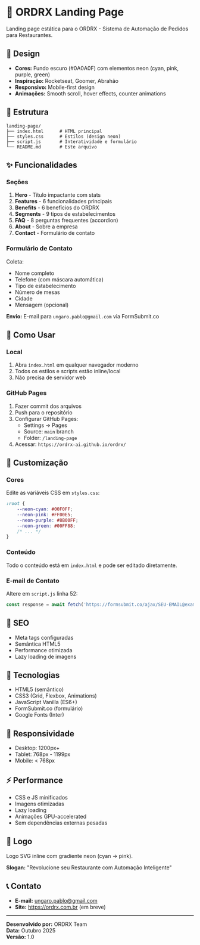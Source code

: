 # 🚀 ORDRX Landing Page

Landing page estática para o ORDRX - Sistema de Automação de Pedidos para Restaurantes.

## 🎨 Design

- **Cores:** Fundo escuro (#0A0A0F) com elementos neon (cyan, pink, purple, green)
- **Inspiração:** Rocketseat, Goomer, Abrahão
- **Responsivo:** Mobile-first design
- **Animações:** Smooth scroll, hover effects, counter animations

## 📁 Estrutura

```
landing-page/
├── index.html      # HTML principal
├── styles.css      # Estilos (design neon)
├── script.js       # Interatividade e formulário
└── README.md       # Este arquivo
```

## ✨ Funcionalidades

### Seções

1. **Hero** - Título impactante com stats
2. **Features** - 6 funcionalidades principais
3. **Benefits** - 6 benefícios do ORDRX
4. **Segments** - 9 tipos de estabelecimentos
5. **FAQ** - 8 perguntas frequentes (accordion)
6. **About** - Sobre a empresa
7. **Contact** - Formulário de contato

### Formulário de Contato

Coleta:
- Nome completo
- Telefone (com máscara automática)
- Tipo de estabelecimento
- Número de mesas
- Cidade
- Mensagem (opcional)

**Envio:** E-mail para `ungaro.pablo@gmail.com` via FormSubmit.co

## 🚀 Como Usar

### Local

1. Abra `index.html` em qualquer navegador moderno
2. Todos os estilos e scripts estão inline/local
3. Não precisa de servidor web

### GitHub Pages

1. Fazer commit dos arquivos
2. Push para o repositório
3. Configurar GitHub Pages:
   - Settings → Pages
   - Source: `main` branch
   - Folder: `/landing-page`
4. Acessar: `https://ordrx-ai.github.io/ordrx/`

## 📝 Customização

### Cores

Edite as variáveis CSS em `styles.css`:

```css
:root {
    --neon-cyan: #00F0FF;
    --neon-pink: #FF00E5;
    --neon-purple: #8B00FF;
    --neon-green: #00FF88;
    /* ... */
}
```

### Conteúdo

Todo o conteúdo está em `index.html` e pode ser editado diretamente.

### E-mail de Contato

Altere em `script.js` linha 52:

```javascript
const response = await fetch('https://formsubmit.co/ajax/SEU-EMAIL@example.com', {
```

## 🎯 SEO

- Meta tags configuradas
- Semântica HTML5
- Performance otimizada
- Lazy loading de imagens

## 🔧 Tecnologias

- HTML5 (semântico)
- CSS3 (Grid, Flexbox, Animations)
- JavaScript Vanilla (ES6+)
- FormSubmit.co (formulário)
- Google Fonts (Inter)

## 📱 Responsividade

- Desktop: 1200px+
- Tablet: 768px - 1199px
- Mobile: < 768px

## ⚡ Performance

- CSS e JS minificados
- Imagens otimizadas
- Lazy loading
- Animações GPU-accelerated
- Sem dependências externas pesadas

## 🎨 Logo

Logo SVG inline com gradiente neon (cyan → pink).

**Slogan:** "Revolucione seu Restaurante com Automação Inteligente"

## 📞 Contato

- **E-mail:** ungaro.pablo@gmail.com
- **Site:** https://ordrx.com.br (em breve)

---

**Desenvolvido por:** ORDRX Team  
**Data:** Outubro 2025  
**Versão:** 1.0

